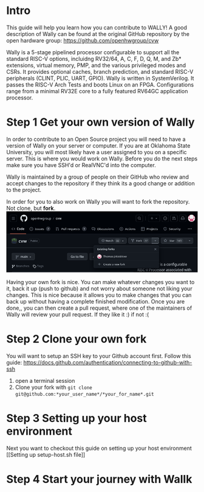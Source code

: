# Intro

This guide will help you learn how you can contribute to WALLY! A good description of Wally can be found at the original GitHub repository by the open hardware group: https://github.com/openhwgroup/cvw

Wally is a 5-stage pipelined processor configurable to support all the standard RISC-V options, incluidng RV32/64, A, C, F, D, Q, M, and Zb* extensions, virtual memory, PMP, and the various privileged modes and CSRs. It provides optional caches, branch prediction, and standard RISC-V peripherals (CLINT, PLIC, UART, GPIO). Wally is written in SystemVerilog. It passes the RISC-V Arch Tests and boots Linux on an FPGA. Configurations range from a minimal RV32E core to a fully featured RV64GC application processor.

# Step 1 Get your own version of Wally
In order to contribute to an Open Source project you will need to have a version of Wally on your server or computer. If you are at Oklahoma State University, you will most likely have a user assigned to you on a specific server. This is where you would work on Wally. Before you do the next steps make sure you have SSH'd or RealVNC'd into the computer. 

Wally is maintained by a group of people on their GitHub who review and accept changes to the repository if they think its a good change or addition to the project. 

In order for you to also work on Wally you will want to fork the repository. Not clone, but **fork**. 
![image](forking.png)

	 
Having your own fork is nice. You can make whatever changes you want to it, back it up (push to github) and not worry about someone not liking your changes. This is nice because it allows you to make changes that you can back up without having a complete finished modification. Once you are done,, you can then create a pull request, where one of the maintainers of Wally will review your pull request. If they like it :) if not :(

# Step 2 Clone your own fork

You will want to setup an SSH key to your Github account first. Follow this guide: https://docs.github.com/authentication/connecting-to-github-with-ssh

1) open a terminal session
2) Clone your fork with `git clone git@github.com:*your_user_name*/*your_for_name*.git` 

# Step 3 Setting up your host environment
Next you want to checkout this guide on setting up your host environment
[[Setting up setup-host.sh file]]


# Step 4 Start your journey with Wallk
